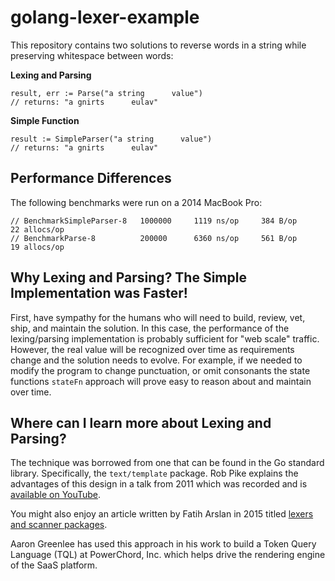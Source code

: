 # golang-lexer-example

This repository contains two solutions to reverse words in a string while
preserving whitespace between words:

**Lexing and Parsing**

```
result, err := Parse("a string      value")
// returns: "a gnirts      eulav"
```

**Simple Function**

```
result := SimpleParser("a string      value")
// returns: "a gnirts      eulav"
```

## Performance Differences

The following benchmarks were run on a 2014 MacBook Pro:
```
// BenchmarkSimpleParser-8   1000000     1119 ns/op     384 B/op     22 allocs/op
// BenchmarkParse-8          200000      6360 ns/op     561 B/op     19 allocs/op
```

## Why Lexing and Parsing? The Simple Implementation was Faster!

First, have sympathy for the humans who will need to build, review, vet, ship,
and maintain the solution. In this case, the performance of the lexing/parsing
implementation is probably sufficient for "web scale" traffic. However, the
real value will be recognized over time as requirements change and the 
solution needs to evolve. For example, if we needed to modify the program to
change punctuation, or omit consonants the state functions `stateFn` approach
will prove easy to reason about and maintain over time.

## Where can I learn more about Lexing and Parsing?

The technique was borrowed from one that can be found in the Go standard library.
Specifically, the `text/template` package. Rob Pike explains the advantages of
this design in a talk from 2011 which was recorded and is [available on YouTube](https://www.youtube.com/watch?v=HxaD_trXwRE).

You might also enjoy an article written by Fatih Arslan in 2015 titled [lexers and scanner packages](https://medium.com/@farslan/a-look-at-go-scanner-packages-11710c2655fc).  

Aaron Greenlee has used this approach in his work to build a Token Query Language (TQL)
at PowerChord, Inc. which helps drive the rendering engine of the SaaS platform.








